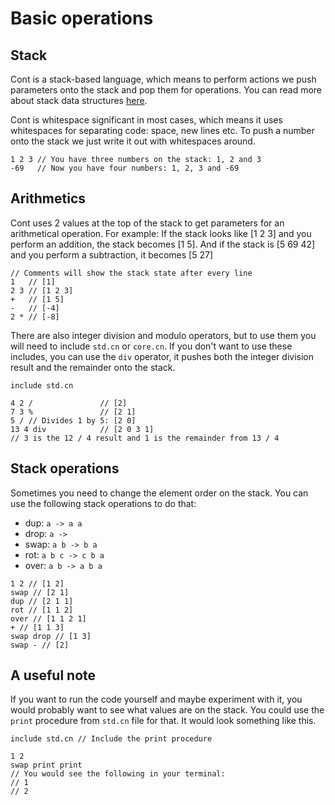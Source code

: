 # Basic operations

## Stack

Cont is a stack-based language, which means to perform actions
we push parameters onto the stack and pop them for operations.
You can read more about stack data structures [here](https://en.wikipedia.org/wiki/Stack_(abstract_data_type)).

Cont is whitespace significant in most cases, which means it uses whitespaces for separating code: space, new lines etc.
To push a number onto the stack we just write it out with whitespaces around.
```
1 2 3 // You have three numbers on the stack: 1, 2 and 3
-69   // Now you have four numbers: 1, 2, 3 and -69
```

## Arithmetics
Cont uses 2 values at the top of the stack to get parameters for an arithmetical operation.
For example:
If the stack looks like [1 2 3] and you perform an addition, the stack becomes [1 5].
And if the stack is [5 69 42] and you perform a subtraction, it becomes [5 27]
```
// Comments will show the stack state after every line
1   // [1]
2 3 // [1 2 3] 
+   // [1 5]
-   // [-4]
2 * // [-8]
```

There are also integer division and modulo operators, but to use them you will need to include `std.cn` or `core.cn`.
If you don't want to use these includes, you can use the `div` operator,
it pushes both the integer division result and the remainder onto the stack.
```
include std.cn

4 2 /               // [2]
7 3 %               // [2 1]
5 / // Divides 1 by 5: [2 0]
13 4 div            // [2 0 3 1]
// 3 is the 12 / 4 result and 1 is the remainder from 13 / 4
```

## Stack operations
Sometimes you need to change the element order on the stack. You can use the following stack operations to do that:
* dup: `a -> a a`
* drop: `a -> `
* swap: `a b -> b a`
* rot: `a b c -> c b a`
* over: `a b -> a b a`
```
1 2 // [1 2]
swap // [2 1]
dup // [2 1 1]
rot // [1 1 2]
over // [1 1 2 1]
+ // [1 1 3]
swap drop // [1 3]
swap - // [2] 
```

## A useful note
If you want to run the code yourself and maybe experiment with it,
you would probably want to see what values are on the stack.
You could use the `print` procedure from `std.cn` file for that.
It would look something like this.
```
include std.cn // Include the print procedure

1 2
swap print print
// You would see the following in your terminal:
// 1
// 2
```